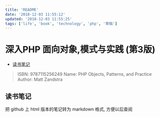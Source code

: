 ```yaml
---
title: 'README'
date: '2018-12-03 11:55:12'
updated: '2018-12-03 11:55:25'
tags: ['life', 'book', 'technology', 'php', '草稿']
---
```

# 深入PHP 面向对象,模式与实践 (第3版)

<!-- MarkdownTOC -->

- [读书笔记](#%E8%AF%BB%E4%B9%A6%E7%AC%94%E8%AE%B0)

<!-- /MarkdownTOC -->

> ISBN: 9787115256249
> Name: PHP Objects, Patterns, and Practice
> Author: Matt Zandstra

<a id="%E8%AF%BB%E4%B9%A6%E7%AC%94%E8%AE%B0"></a>
## 读书笔记
把 github 上 html 版本的笔记转为 markdown 格式, 方便以后查阅
